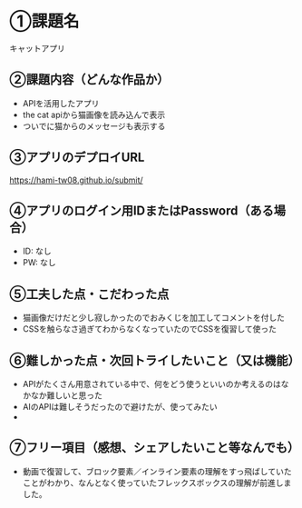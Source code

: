 # ①課題名
キャットアプリ

## ②課題内容（どんな作品か）
- APIを活用したアプリ
- the cat apiから猫画像を読み込んで表示
- ついでに猫からのメッセージも表示する

## ③アプリのデプロイURL
https://hami-tw08.github.io/submit/

## ④アプリのログイン用IDまたはPassword（ある場合）
- ID: なし
- PW: なし

## ⑤工夫した点・こだわった点
- 猫画像だけだと少し寂しかったのでおみくじを加工してコメントを付した
- CSSを触らなさ過ぎてわからなくなっていたのでCSSを復習して使った

## ⑥難しかった点・次回トライしたいこと（又は機能）
- APIがたくさん用意されている中で、何をどう使うといいのか考えるのはなかなか難しいと思った
- AIのAPIは難しそうだったので避けたが、使ってみたい
- 

## ⑦フリー項目（感想、シェアしたいこと等なんでも）
- 動画で復習して、ブロック要素／インライン要素の理解をすっ飛ばしていたことがわかり、なんとなく使っていたフレックスボックスの理解が前進しました。